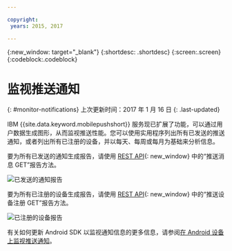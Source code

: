 ```yaml
---

copyright:
 years: 2015, 2017

---
```


{:new_window: target="_blank"}
{:shortdesc: .shortdesc}
{:screen:.screen}
{:codeblock:.codeblock}

# 监视推送通知 
{: #monitor-notifications}
上次更新时间：2017 年 1 月 16 日
{: .last-updated}


IBM {{site.data.keyword.mobilepushshort}} 服务现已扩展了功能，可以通过用户数据生成图形，从而监视推送性能。您可以使用实用程序列出所有已发送的推送通知，或者列出所有已注册的设备，并以每天、每周或每月为基础来分析信息。

要为所有已发送的通知生成报告，请使用 [REST API](https://mobile.{DomainName}/imfpush/){: new_window} 中的“推送消息 GET”报告方法。 

![已发送的通知报告](images/monitoring_messages.jpg)


要为所有已注册的设备生成报告，请使用 [REST API](https://mobile.{DomainName}/imfpush/){: new_window} 中的“推送设备注册 GET”报告方法。

![已注册的设备报告](images/monitoring_devices.jpg)

有关如何更新 Android SDK 以监视通知信息的更多信息，请参阅[在 Android 设备上监视推送通知](c_android_enable.html#android_monitor)。


 
